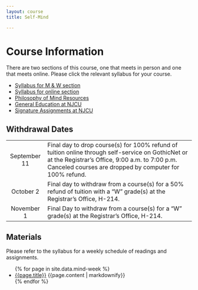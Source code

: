 ```yaml
---
layout: course
title: Self-Mind

---
```


# Course Information

There are two sections of this course, one that meets in person and one that meets online. Please click the relevant syllabus for your course. 
+ [Syllabus for M & W section](Syllabus.pdf)
+ [Syllabus for online section](SyllabusFO.pdf)
+ [Philosophy of Mind Resources](/mind/resources)
+ [General Education at NJCU](http://www.njcu.edu/department/general-education)
+ [Signature Assignments at NJCU](http://www.njcu.edu/academics/general-education/signature-assignment-information-students)

## Withdrawal Dates

|         |     | 
| :-------------: | ------------- | 
| September 11 | Final day to drop course(s) for 100% refund of tuition online through self-service on GothicNet or at the Registrar’s Office, 9:00 a.m. to 7:00 p.m. Canceled courses are dropped by computer for 100% refund. |
| October 2 | Final day to withdraw from a course(s) for a 50% refund of tuition with a “W” grade(s) at the Registrar’s Office, H-214. |
| November 1  | Final Day to withdraw from a course(s) for a “W” grade(s) at the Registrar’s Office, H-214.|

## Materials

Please refer to the syllabus for a weekly schedule of readings and assignments. 

<ul>
  {% for page in site.data.mind-week %}
    <li>
     <a href="{{site.baseurl}}/mind/{{page.folder}}/">{{page.title}}</a>
      {{page.content | markdownify}}
    </li>
  {% endfor %}
</ul>
